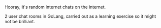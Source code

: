 Hooray, it's random internet chats on the internet.

2 user chat rooms in GoLang, carried out as a learning exercise so it might not be brilliant.
